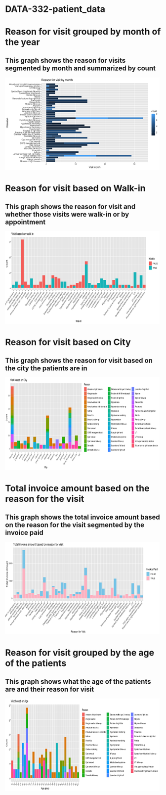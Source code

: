 # DATA-332-patient_data  
# Reason for visit grouped by month of the year  
## This graph shows the reason for visits segmented by month and summarized by count
<img src = "Images/Reason for visit by month 2.png" height = 300, width = 500>  

# Reason for visit based on Walk-in   
## This graph shows the reason for visit and whether those visits were walk-in or by appointment   
<img src = "Images/visit based on walk in 2.png" height = 300, width = 500>  

# Reason for visit based on City  
## This graph shows the reason for visit based on the city the patients are in  
<img src = "Images/Visit based on city.png" height = 300, width = 500>  

# Total invoice amount based on the reason for the visit   
## This graph shows the total invoice amount based on the reason for the visit segmented by the invoice paid  
<img src = "Images/Total invoice amount based on reason for visit.png" height = 300, width = 500>  

# Reason for visit grouped by the age of the patients  
## This graph shows what the age of the patients are and their reason for visit  
<img src = "Images/Visit based on age.png" height = 300, width = 500>





